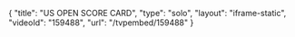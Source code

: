 {
    "title": "US OPEN SCORE CARD",
    "type": "solo",
    "layout": "iframe-static",
    "videoId": "159488",
    "url": "\/tvpembed\/159488"
}